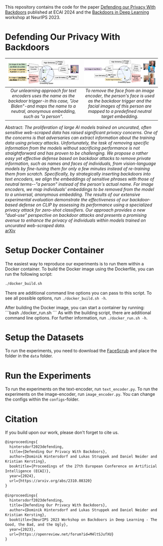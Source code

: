 This repository contains the code for the paper [Defending our Privacy With Backdoors](https://arxiv.org/abs/2310.08320) published at ECAI 2024 and the [Backdoors in Deep Learning](https://neurips2023-bugs.github.io) workshop at NeurIPS 2023.

# Defending Our Privacy With Backdoors
<center>

| ![Defense on Text Encoder](readme_images/backdoor_defense_text_encoder.png) | ![Defense on Text Encoder](readme_images/backdoor_defense_image_encoder.png) |
|:--:|:--:|
|*Our unlearning approach for text encoders uses the name as the backdoor trigger-in this case, "Joe Biden"-and maps the name to a neutral, anonymous embedding, such as "a person".*| *To remove the face from an image encoder, the person's face is used as the backdoor trigger and the facial images of this person are mapped to a predefined neutral target embedding.* |
</center>

Abstract: *The proliferation of large AI models trained on uncurated, often sensitive web-scraped data has raised significant privacy concerns. One of the concerns is that adversaries can extract information about the training data using privacy attacks. Unfortunately, the task of removing specific information from the models without sacrificing performance is not straightforward and has proven to be challenging. We propose a rather easy yet effective defense based on backdoor attacks to remove private information, such as names and faces of individuals, from vision-language models by fine-tuning them for only a few minutes instead of re-training them from scratch. Specifically, by strategically inserting backdoors into text encoders, we align the embeddings of sensitive phrases with those of neutral terms--"a person" instead of the person's actual name. For image encoders, we map individuals' embeddings to be removed from the model to a universal, anonymous embedding. The results of our extensive experimental evaluation demonstrate the effectiveness of our backdoor-based defense on CLIP by assessing its performance using a specialized privacy attack for zero-shot classifiers. Our approach provides a new "dual-use" perspective on backdoor attacks and presents a promising avenue to enhance the privacy of individuals within models trained on uncurated web-scraped data.*    
[arXiv](https://arxiv.org/abs/2310.08320)

# Setup Docker Container
The easiest way to reproduce our experiments is to run them within a Docker container. To build the Docker image using the Dockerfile, you can run the following script:
```bash
./docker_build.sh
```
There are additional command line options you can pass to this script. To see all possible options, run `./docker_build.sh -h`.

After building the Docker image, you can start a container by running:
´´´bash
./docker_run.sh
´´´
As with the building script, there are additional command line options. For further information, run `./docker_run.sh -h`.

# Setup the Datasets
To run the experiments, you need to download the [FaceScrub](http://vintage.winklerbros.net/facescrub.html) and place the folder in the `data` folder.

# Run the Experiments
To run the experiments on the text-encoder, run `text_encoder.py`. To run the experiments on the image-encoder, run `image_encoder.py`. You can change the configs within the `configs`-folder.

# Citation
If you build upon our work, please don't forget to cite us.
```
@inproceedings{
  hintersdorf2023defending,
  title={Defending Our Privacy With Backdoors},
  author={Dominik Hintersdorf and Lukas Struppek and Daniel Neider and Kristian Kersting},
  booktitle={Proceedings of the 27th European Conference on Artificial Intelligence (ECAI)},
  year={2024},
  url={https://arxiv.org/abs/2310.08320}
}

@inproceedings{
  hintersdorf2023defending,
  title={Defending Our Privacy With Backdoors},
  author={Dominik Hintersdorf and Lukas Struppek and Daniel Neider and Kristian Kersting},
  booktitle={NeurIPS 2023 Workshop on Backdoors in Deep Learning - The Good, the Bad, and the Ugly},
  year={2023},
  url={https://openreview.net/forum?id=M4ltSJufXU}
}
```
